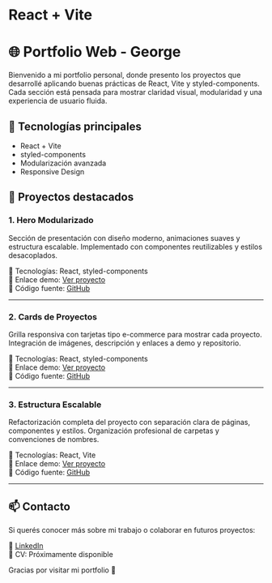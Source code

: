 # React + Vite

# 🌐 Portfolio Web - George

Bienvenido a mi portfolio personal, donde presento los proyectos que desarrollé aplicando buenas prácticas de React, Vite y styled-components. Cada sección está pensada para mostrar claridad visual, modularidad y una experiencia de usuario fluida.

## 🚀 Tecnologías principales

- React + Vite
- styled-components
- Modularización avanzada
- Responsive Design

## 📁 Proyectos destacados

### 1. **Hero Modularizado**
Sección de presentación con diseño moderno, animaciones suaves y estructura escalable. Implementado con componentes reutilizables y estilos desacoplados.

🔧 Tecnologías: React, styled-components  
📸 Enlace demo: [Ver proyecto](#)  
📂 Código fuente: [GitHub](#)

---

### 2. **Cards de Proyectos**
Grilla responsiva con tarjetas tipo e-commerce para mostrar cada proyecto. Integración de imágenes, descripción y enlaces a demo y repositorio.

🔧 Tecnologías: React, styled-components  
📸 Enlace demo: [Ver proyecto](#)  
📂 Código fuente: [GitHub](#)

---

### 3. **Estructura Escalable**
Refactorización completa del proyecto con separación clara de páginas, componentes y estilos. Organización profesional de carpetas y convenciones de nombres.

🔧 Tecnologías: React, Vite  
📸 Enlace demo: [Ver proyecto](#)  
📂 Código fuente: [GitHub](#)

---

## 📫 Contacto

Si querés conocer más sobre mi trabajo o colaborar en futuros proyectos:

🔗 [LinkedIn](https://www.linkedin.com/in/george-quispe-080154311/)  
📄 CV: Próximamente disponible

Gracias por visitar mi portfolio 🙌